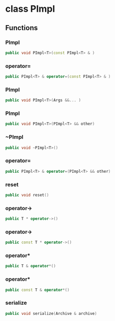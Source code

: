 # class PImpl


## Functions

### PImpl

```cpp
public void PImpl<T>(const PImpl<T> & )
```


### operator=

```cpp
public PImpl<T> & operator=(const PImpl<T> & )
```


### PImpl

```cpp
public void PImpl<T>(Args &&... )
```


### PImpl

```cpp
public void PImpl<T>(PImpl<T> && other)
```


### ~PImpl

```cpp
public void ~PImpl<T>()
```


### operator=

```cpp
public PImpl<T> & operator=(PImpl<T> && other)
```


### reset

```cpp
public void reset()
```


### operator->

```cpp
public T * operator->()
```


### operator->

```cpp
public const T * operator->()
```


### operator*

```cpp
public T & operator*()
```


### operator*

```cpp
public const T & operator*()
```


### serialize

```cpp
public void serialize(Archive & archive)
```




